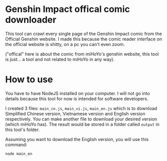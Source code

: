 # Genshin Impact offical comic downloader
This tool can crawl every single page of the Genshin Impact comic from the Official Genshin website.
I made this because the comic reader interface on the official website is shitty, on a pc you can't even zoom.

("offical" here is about the comic from miHoYo's genshin website, this tool is just... a tool and not related to miHoYo in any way).

# How to use
You have to have NodeJS installed on your computer. I will not go into details because this tool for now is intended for software developers.

I created 3 files: `main_cn.js`, `main_vi.js`, `main_en.js` which is to download Simplified Chinese version, Vietnamese version and English version respectively. You can make another file to download your desired version (which miHoYo has). The result would be stored in a folder called `output` in this tool's folder.

Assuming you want to download the English version, you will use this command:
```
node main_en
```

